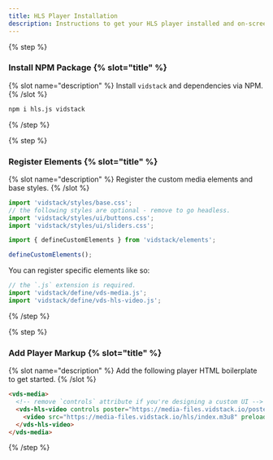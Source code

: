 ```yaml
---
title: HLS Player Installation
description: Instructions to get your HLS player installed and on-screen using HTML.
---
```


{% step %}

### Install NPM Package {% slot="title" %}

{% slot name="description" %}
Install `vidstack` and dependencies via NPM.
{% /slot %}

```bash {% copy=true %}
npm i hls.js vidstack
```

{% /step %}

{% step %}

### Register Elements {% slot="title" %}

{% slot name="description" %}
Register the custom media elements and base styles.
{% /slot %}

```js {% copy=true %}
import 'vidstack/styles/base.css';
// the following styles are optional - remove to go headless.
import 'vidstack/styles/ui/buttons.css';
import 'vidstack/styles/ui/sliders.css';

import { defineCustomElements } from 'vidstack/elements';

defineCustomElements();
```

You can register specific elements like so:

```js {% copy=true %}
// the `.js` extension is required.
import 'vidstack/define/vds-media.js';
import 'vidstack/define/vds-hls-video.js';
```

{% /step %}

{% step %}

### Add Player Markup {% slot="title" %}

{% slot name="description" %}
Add the following player HTML boilerplate to get started.
{% /slot %}

```html {% copy=true %}
<vds-media>
  <!-- remove `controls` attribute if you're designing a custom UI -->
  <vds-hls-video controls poster="https://media-files.vidstack.io/poster.png">
    <video src="https://media-files.vidstack.io/hls/index.m3u8" preload="none"></video>
  </vds-hls-video>
</vds-media>
```

{% /step %}
